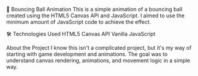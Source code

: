 🎾 Bouncing Ball Animation
This is a simple animation of a bouncing ball created using the HTML5 Canvas API and JavaScript. I aimed to use the minimum amount of JavaScript code to achieve the effect.

🛠️ Technologies Used
HTML5 Canvas API
Vanilla JavaScript

 About the Project
I know this isn't a complicated project, but it's my way of starting with game development and animations. The goal was to understand canvas rendering, animations, and movement logic in a simple way.
